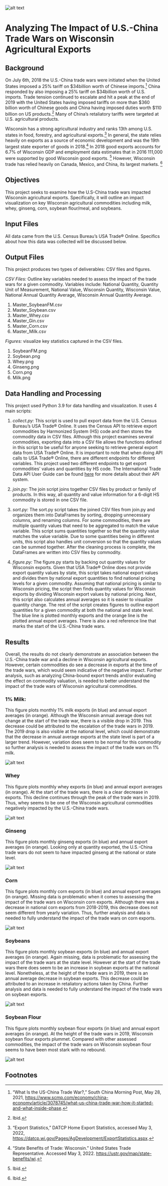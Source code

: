 
![alt text](https://media.istockphoto.com/photos/farm-silo-during-fall-with-background-colors-picture-id1169284385?k=20&m=1169284385&s=612x612&w=0&h=ozA-U4GG_GfuGqBDmF8CnmAP5MWwqUDK0tneE_BLi74= "Picture of a WI Farm")

__Analyzing The Impact of U.S.-China Trade Wars on Wisconsin Agricultural Exports__
=====
## __Background__
On July 6th, 2018 the U.S.-China trade wars were initiated when the United States imposed a 25% tariff on $34billion worth of Chinese imports.[^1] China responded by also imposing a 25% tariff on $34billion worth of U.S. imports. Trade tension continued to escalate and hit a peak at the end of 2019 with the United States having imposed tariffs on more than $360 billion worth of Chinese goods and China having imposed duties worth $110 billion on US products.[^2] Many of China’s retaliatory tariffs were targeted at U.S. agricultural products.

Wisconsin has a strong agricultural industry and ranks 13th among U.S. states in food, forestry, and agricultural exports.[^3] In general, the state relies heavily on exports as a source of economic development and was the 19th largest state exporter of goods in 2018.[^4] In 2018 good exports accounts for 6.7% of Wisconsin GDP and employment data estimates that in 2016 111,000 were supported by good Wisconsin good exports. [^5] However, Wisconsin trade has relied heavily on Canada, Mexico, and China, its largest markets. [^6]

## __Objectives__
This project seeks to examine how the U.S-China trade wars impacted Wisconsin agricultural exports. Specifically, it will outline an impact visualization on key Wisconsin agricultural commodities including milk, whey, ginseng, corn, soybean flour/meal, and soybeans.

## __Input Files__
All data came from the U.S. Census Bureau’s USA Trade® Online. Specifics about how this data was collected will be discussed below.

## __Output Files__
This project produces two types of deliverables: CSV files and figures. 

_CSV Files:_ Outline key variables needed to assess the impact of the trade wars for a given commodity. Variables include: National Quantity, Quantity Unit of Measurement, National Value, Wisconsin Quantity, Wisconsin Value, National Annual Quantity Average, Wisconsin Annual Quantity Average. 
1. Master_SoybeanFM.csv
2. Master_Soybean.csv
3. Master_Whey.csv
4. Master_Gin.csv
5. Master_Corn.csv
6. Master_Milk.csv

_Figures:_ visualize key statistics captured in the CSV files.
1. SoybeanFM.png
2. Soybean.png
3. Whey.png
4. Ginseng.png
5. Corn.png
6. Milk.png

## __Data Handling and Processing__
This project used Python 3.9 for data handling and visualization. It uses 4 main scripts:

1. _collect.py:_ This script is used to pull export data from the U.S. Census Bureau’s USA Trade® Online. It uses the Census API to retrieve export commodities by Harmonized System (HS) code and then stores the commodity data in CSV files. Although this project examines several commodities, exporting data into a CSV file allows the functions defined in this script to be useful for anyone seeking to retrieve general export data from USA Trade® Online. It is important to note that when doing API calls to USA Trade® Online, there are different endpoints for different variables. This project used two different endpoints to get export commodities’ values and quantities by HS code. The International Trade Data API User Guide can be found [here](https://www.census.gov/foreign-trade/reference/guides/Guide%20to%20International%20Trade%20Datasets.pdf) for more details about their API system.

2. _join.py:_ The join script joins together CSV files by product or family of products. In this way, all quantity and value information for a 6-digit HS commodity is stored in one CSV file.

3. _sort.py:_ The sort.py script takes the joined CSV files from join.py and organizes them into DataFrames by sorting, dropping unnecessary columns, and renaming columns. For some commodities, there are multiple quantity values that need to be aggregated to match the value variable. This script sums quantities together so that the quantity value matches the value variable. Due to some quantities being in different units, this script also handles unit conversion so that the quantity values can be summed together. After the cleaning process is complete, the DataFrames are written into CSV files by commodity.

4. _figure.py:_   The figure.py starts by backing out quantity values for Wisconsin exports. Given that USA Trade® Online does not provide export quantity values by state, this script takes national export values and divides them by national export quantities to find national pricing levels for a given commodity. Assuming that national pricing is similar to Wisconsin pricing, the script then finds quantity values for Wisconsin exports by dividing Wisconsin export values by national pricing. Next, this script also calculates annual averages so it is easier to visualize quantity change. The rest of the script creates figures to outline export quantities for a given commodity at both the national and state level. The blue line is plotted monthly exports and the orange line is the plotted annual export averages. There is also a red reference line that marks the start of the U.S.-China trade wars.

## __Results__
Overall, the results do not clearly demonstrate an association between the U.S.-China trade war and a decline in Wisconsin agricultural exports. However, certain commodities do see a decrease in exports at the time of the trade wars, which would seem indicative of the negative impact. Further analysis, such as analyzing China-bound export trends and/or evaluating the effect on commodity valuation, is needed to better understand the impact of the trade wars of Wisconsin agricultural commodities. 

### __1% Milk__: 
This figure plots monthly 1% milk exports (in blue) and annual export averages (in orange). Although the Wisconsin annual average does not change at the start of the trade war, there is a visible drop in 2019. This decrease could be attributed to the escalation of the trade wars in 2019. The 2019 drop is also visible at the national level, which could demonstrate that the decrease in annual average exports at the state level is part of a larger trend. However, variation does seem to be normal for this commodity so further analysis is needed to assess the impact of the trade wars on 1% milk.

![alt text](https://github.com/4kaylaj/WI_Agricultural_Exports/blob/main/Milk.png?raw=true "Milk Exports")

### __Whey__
This figure plots monthly whey exports (in blue) and annual export averages (in orange). At the start of the trade wars, there is a clear decrease in exports. This decline continues through the peak of the trade wars in 2019. Thus, whey seems to be one of the Wisconsin agricultural commodities negatively impacted by the U.S.-China trade wars.

![alt text](https://github.com/4kaylaj/WI_Agricultural_Exports/blob/main/Whey.png?raw=true "Whey Exports")

### __Ginseng__
This figure plots monthly ginseng exports (in blue) and annual export averages (in orange). Looking only at quantity exported, the U.S.-China trade wars do not seem to have impacted ginseng at the national or state level. 

![alt text](https://github.com/4kaylaj/WI_Agricultural_Exports/blob/main/Ginseng.png?raw=true "Ginseng Exports")

### __Corn__
This figure plots monthly corn exports (in blue) and annual export averages (in orange). Missing data is problematic when it comes to assessing the impact of the trade wars on Wisconsin corn exports. Although there was a decrease in national corn exports from 2018-2019, this decrease does not seem different from yearly variation. Thus, further analysis and data is needed to fully understand the impact of the trade wars on corn exports. 

![alt text](https://github.com/4kaylaj/WI_Agricultural_Exports/blob/main/Corn.png?raw=true "Corn Exports")

### __Soybeans__ 
This figure plots monthly soybean exports (in blue) and annual export averages (in orange). Again missing, data is problematic for assessing the impact of the trade wars at the state level. However at the start of the trade wars there does seem to be an increase in soybean exports at the national level. Nonetheless, at the height of the trade wars in 2019, there is an annual average decrease in soybean exports. This decrease could be attributed to an increase in retaliatory actions taken by China. Further analysis and data is needed to fully understand the impact of the trade wars on soybean exports.  

![alt text](https://github.com/4kaylaj/WI_Agricultural_Exports/blob/main/Soybean.png?raw=true=true "Soybean Exports")


### __Soybean Flour__
This figure plots monthly soybean flour exports (in blue) and annual export averages (in orange). At the height of the trade wars in 2019, Wisconsin soybean flour exports plummet. Compared with other assessed commodities, the impact of the trade wars on Wisconsin soybean flour seems to have been most stark with no rebound. 

![alt text](https://github.com/4kaylaj/WI_Agricultural_Exports/blob/main/SoybeanFM.png?raw=true "Soybean Flour Exports")

## __Footnotes__

[^1]: “What Is the US-China Trade War?,” South China Morning Post, May 28, 2021, https://www.scmp.com/economy/china-economy/article/3078745/what-us-china-trade-war-how-it-started-and-what-inside-phase.

[^2]: Ibid.

[^3]: “Export Statistics,” DATCP Home Export Statistics, accessed May 3, 2022, https://datcp.wi.gov/Pages/AgDevelopment/ExportStatistics.aspx.

[^4]: “State Benefits of Trade: Wisconsin.” United States Trade Representative. Accessed May 3, 2022. https://ustr.gov/map/state-benefits/wi. 

[^5]: Ibid.

[^6]: Ibid.